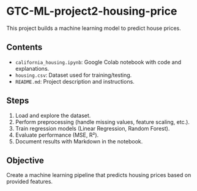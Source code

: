 ﻿# GTC-ML-project2-housing-price


This project builds a machine learning model to predict house prices.

## Contents
- `california_housing.ipynb`: Google Colab notebook with code and explanations.
- `housing.csv`: Dataset used for training/testing.
- `README.md`: Project description and instructions.

## Steps
1. Load and explore the dataset.
2. Perform preprocessing (handle missing values, feature scaling, etc.).
3. Train regression models (Linear Regression, Random Forest).
4. Evaluate performance (MSE, R²).
5. Document results with Markdown in the notebook.


## Objective
Create a machine learning pipeline that predicts housing prices based on provided features.




